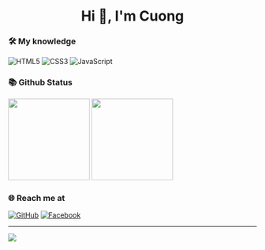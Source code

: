 


<h1 align="center">Hi 👋, I'm Cuong</h1>


### 🛠 My knowledge

![HTML5](https://img.shields.io/badge/html5-%23E34F26.svg?style=flat-square&logo=html5&logoColor=white)
![CSS3](https://img.shields.io/badge/css3-%231572B6.svg?style=flat-square&logo=css3&logoColor=white)
![JavaScript](https://img.shields.io/badge/javascript-%23323330.svg?style=flat-square&logo=javascript&logoColor=%23F7DF1E)


### 📚 Github Status

<p>
  <img src="https://github-readme-stats.vercel.app/api/top-langs/?username=hoakhiem&layout=compact&theme=tokyonight&langs_count=6" height="165">
  <img src="https://github-readme-stats.vercel.app/api?username=hoakhiem&show_icons=true&theme=tokyonight" height="165">
</p>

### 🌐️ Reach me at
[![GitHub](https://img.shields.io/badge/github-%23121011.svg?style=for-the-badge&logo=github&logoColor=white)](https://github.com/hoangcuong190603)
[![Facebook](https://img.shields.io/badge/Facebook-%231877F2.svg?style=for-the-badge&logo=Facebook&logoColor=white)](https://www.facebook.com/hoangcuong190603/)



---
[![](https://visitcount.itsvg.in/api?id=hoangcuong190603&icon=0&color=0)](https://visitcount.itsvg.in)
